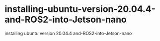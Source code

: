# installing-ubuntu-version-20.04.4-and-ROS2-into-Jetson-nano
installing ubuntu version 20.04.4 and-ROS2-into-Jetson-nano
